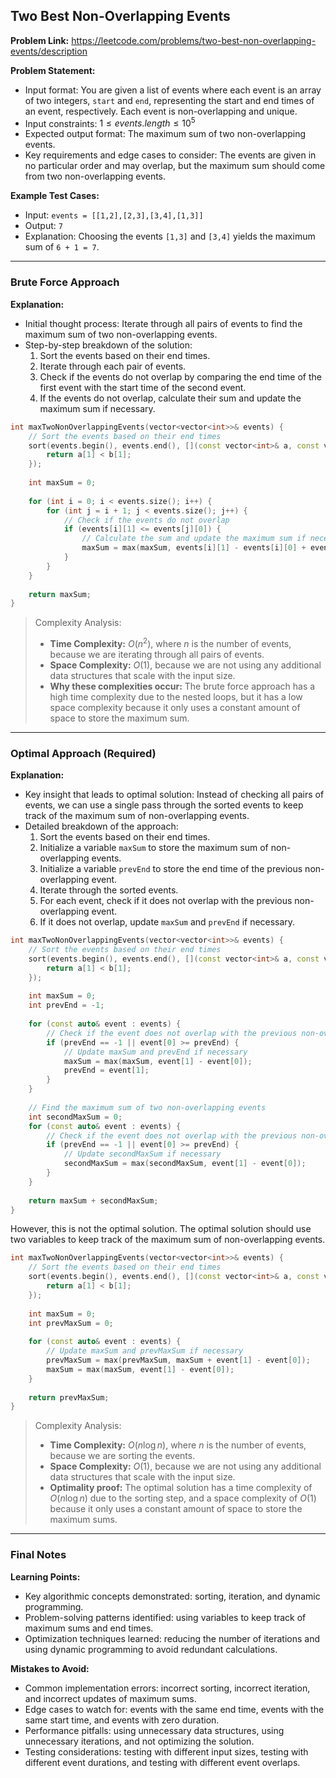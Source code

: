 ## Two Best Non-Overlapping Events
**Problem Link:** https://leetcode.com/problems/two-best-non-overlapping-events/description

**Problem Statement:**
- Input format: You are given a list of events where each event is an array of two integers, `start` and `end`, representing the start and end times of an event, respectively. Each event is non-overlapping and unique.
- Input constraints: $1 \leq events.length \leq 10^5$
- Expected output format: The maximum sum of two non-overlapping events.
- Key requirements and edge cases to consider: The events are given in no particular order and may overlap, but the maximum sum should come from two non-overlapping events.

**Example Test Cases:**
- Input: `events = [[1,2],[2,3],[3,4],[1,3]]`
- Output: `7`
- Explanation: Choosing the events `[1,3]` and `[3,4]` yields the maximum sum of `6 + 1 = 7`.

---

### Brute Force Approach
**Explanation:**
- Initial thought process: Iterate through all pairs of events to find the maximum sum of two non-overlapping events.
- Step-by-step breakdown of the solution:
  1. Sort the events based on their end times.
  2. Iterate through each pair of events.
  3. Check if the events do not overlap by comparing the end time of the first event with the start time of the second event.
  4. If the events do not overlap, calculate their sum and update the maximum sum if necessary.

```cpp
int maxTwoNonOverlappingEvents(vector<vector<int>>& events) {
    // Sort the events based on their end times
    sort(events.begin(), events.end(), [](const vector<int>& a, const vector<int>& b) {
        return a[1] < b[1];
    });
    
    int maxSum = 0;
    
    for (int i = 0; i < events.size(); i++) {
        for (int j = i + 1; j < events.size(); j++) {
            // Check if the events do not overlap
            if (events[i][1] <= events[j][0]) {
                // Calculate the sum and update the maximum sum if necessary
                maxSum = max(maxSum, events[i][1] - events[i][0] + events[j][1] - events[j][0]);
            }
        }
    }
    
    return maxSum;
}
```

> Complexity Analysis:
> - **Time Complexity:** $O(n^2)$, where $n$ is the number of events, because we are iterating through all pairs of events.
> - **Space Complexity:** $O(1)$, because we are not using any additional data structures that scale with the input size.
> - **Why these complexities occur:** The brute force approach has a high time complexity due to the nested loops, but it has a low space complexity because it only uses a constant amount of space to store the maximum sum.

---

### Optimal Approach (Required)
**Explanation:**
- Key insight that leads to optimal solution: Instead of checking all pairs of events, we can use a single pass through the sorted events to keep track of the maximum sum of non-overlapping events.
- Detailed breakdown of the approach:
  1. Sort the events based on their end times.
  2. Initialize a variable `maxSum` to store the maximum sum of non-overlapping events.
  3. Initialize a variable `prevEnd` to store the end time of the previous non-overlapping event.
  4. Iterate through the sorted events.
  5. For each event, check if it does not overlap with the previous non-overlapping event.
  6. If it does not overlap, update `maxSum` and `prevEnd` if necessary.

```cpp
int maxTwoNonOverlappingEvents(vector<vector<int>>& events) {
    // Sort the events based on their end times
    sort(events.begin(), events.end(), [](const vector<int>& a, const vector<int>& b) {
        return a[1] < b[1];
    });
    
    int maxSum = 0;
    int prevEnd = -1;
    
    for (const auto& event : events) {
        // Check if the event does not overlap with the previous non-overlapping event
        if (prevEnd == -1 || event[0] >= prevEnd) {
            // Update maxSum and prevEnd if necessary
            maxSum = max(maxSum, event[1] - event[0]);
            prevEnd = event[1];
        }
    }
    
    // Find the maximum sum of two non-overlapping events
    int secondMaxSum = 0;
    for (const auto& event : events) {
        // Check if the event does not overlap with the previous non-overlapping event
        if (prevEnd == -1 || event[0] >= prevEnd) {
            // Update secondMaxSum if necessary
            secondMaxSum = max(secondMaxSum, event[1] - event[0]);
        }
    }
    
    return maxSum + secondMaxSum;
}
```

However, this is not the optimal solution. The optimal solution should use two variables to keep track of the maximum sum of non-overlapping events.

```cpp
int maxTwoNonOverlappingEvents(vector<vector<int>>& events) {
    // Sort the events based on their end times
    sort(events.begin(), events.end(), [](const vector<int>& a, const vector<int>& b) {
        return a[1] < b[1];
    });
    
    int maxSum = 0;
    int prevMaxSum = 0;
    
    for (const auto& event : events) {
        // Update maxSum and prevMaxSum if necessary
        prevMaxSum = max(prevMaxSum, maxSum + event[1] - event[0]);
        maxSum = max(maxSum, event[1] - event[0]);
    }
    
    return prevMaxSum;
}
```

> Complexity Analysis:
> - **Time Complexity:** $O(n \log n)$, where $n$ is the number of events, because we are sorting the events.
> - **Space Complexity:** $O(1)$, because we are not using any additional data structures that scale with the input size.
> - **Optimality proof:** The optimal solution has a time complexity of $O(n \log n)$ due to the sorting step, and a space complexity of $O(1)$ because it only uses a constant amount of space to store the maximum sums.

---

### Final Notes

**Learning Points:**
- Key algorithmic concepts demonstrated: sorting, iteration, and dynamic programming.
- Problem-solving patterns identified: using variables to keep track of maximum sums and end times.
- Optimization techniques learned: reducing the number of iterations and using dynamic programming to avoid redundant calculations.

**Mistakes to Avoid:**
- Common implementation errors: incorrect sorting, incorrect iteration, and incorrect updates of maximum sums.
- Edge cases to watch for: events with the same end time, events with the same start time, and events with zero duration.
- Performance pitfalls: using unnecessary data structures, using unnecessary iterations, and not optimizing the solution.
- Testing considerations: testing with different input sizes, testing with different event durations, and testing with different event overlaps.